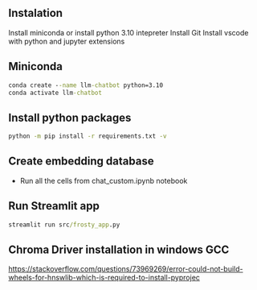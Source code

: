 ## Instalation
Install miniconda or install python 3.10 intepreter
Install Git
Install vscode with python and jupyter extensions 

## Miniconda 
```cmd
conda create --name llm-chatbot python=3.10
conda activate llm-chatbot
```

## Install python packages
```cmd
python -m pip install -r requirements.txt -v
```

## Create embedding database
- Run all the cells from chat_custom.ipynb notebook

## Run Streamlit app
```cmd
streamlit run src/frosty_app.py
```

## Chroma Driver installation in windows GCC
https://stackoverflow.com/questions/73969269/error-could-not-build-wheels-for-hnswlib-which-is-required-to-install-pyprojec